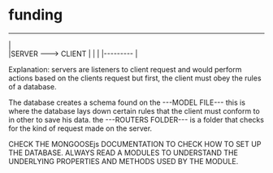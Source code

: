 # funding

----------
|                                   
|SERVER    ---> CLIENT  | 
|                       |
|---------              |


Explanation: servers are listeners to client request and would perform actions based on the clients request but first, the client 
must obey the rules of a database.

The database creates a schema found on the ---MODEL FILE--- this is where the database lays down certain rules that the client must conform to in other to save his data.
the ---ROUTERS FOLDER--- is a folder that checks for the kind of request made on the server.

CHECK THE MONGOOSEjs DOCUMENTATION TO CHECK HOW TO SET UP THE DATABASE. ALWAYS READ A MODULES TO UNDERSTAND THE UNDERLYING PROPERTIES AND METHODS USED BY THE MODULE.
